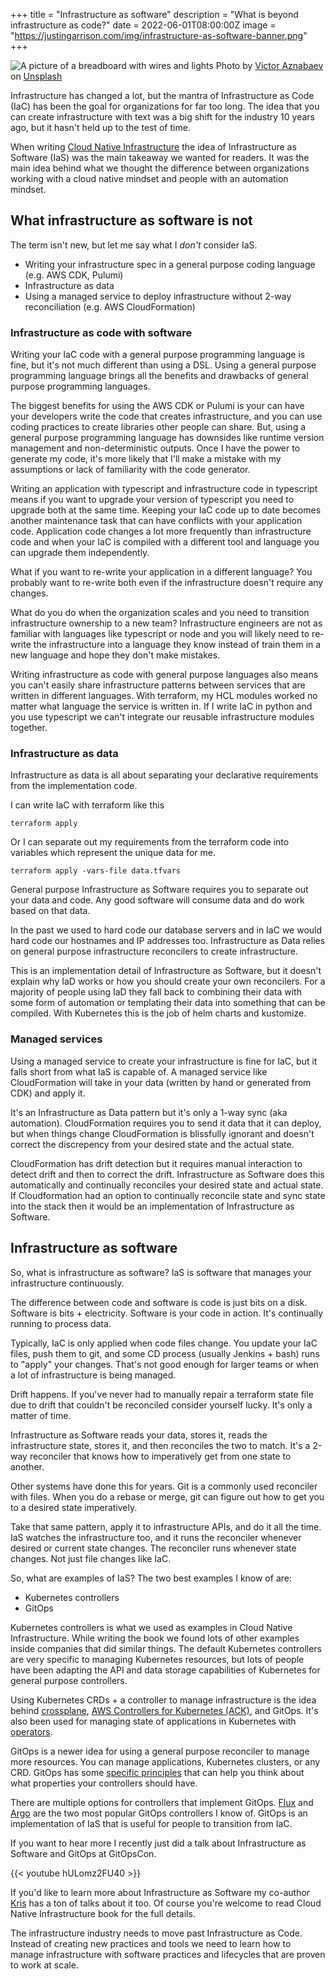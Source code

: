 +++
title = "Infrastructure as software"
description = "What is beyond infrastructure as code?"
date = 2022-06-01T08:00:00Z
image = "https://justingarrison.com/img/infrastructure-as-software-banner.png"
+++

![A picture of a breadboard with wires and lights](../../img/infrastructure-as-software-banner.png)
Photo by [Victor Aznabaev](https://unsplash.com/@avkshift?utm_source=unsplash&utm_medium=referral&utm_content=creditCopyText) on [Unsplash](https://unsplash.com/s/photos/circuit-board?utm_source=unsplash&utm_medium=referral&utm_content=creditCopyText)

Infrastructure has changed a lot, but the mantra of Infrastructure as Code (IaC) has been the goal for organizations for far too long.
The idea that you can create infrastructure with text was a big shift for the industry 10 years ago, but it hasn't held up to the test of time.

When writing [Cloud Native Infrastructure](https://cnibook.info) the idea of Infrastructure as Software (IaS) was the main takeaway we wanted for readers.
It was the main idea behind what we thought the difference between organizations working with a cloud native mindset and people with an automation mindset.

## What infrastructure as software is not

The term isn't new, but let me say what I _don't_ consider IaS.

* Writing your infrastructure spec in a general purpose coding language (e.g. AWS CDK, Pulumi)
* Infrastructure as data
* Using a managed service to deploy infrastructure without 2-way reconciliation (e.g. AWS CloudFormation)

### Infrastructure as code with software

Writing your IaC code with a general purpose programming language is fine, but it's not much different than using a DSL.
Using a general purpose programming language brings all the benefits and drawbacks of general purpose programming languages.

The biggest benefits for using the AWS CDK or Pulumi is your can have your developers write the code that creates infrastructure, and you can use coding practices to create libraries other people can share.
But, using a general purpose programming language has downsides like runtime version management and non-deterministic outputs.
Once I have the power to generate my code, it's more likely that I'll make a mistake with my assumptions or lack of familiarity with the code generator.

Writing an application with typescript and infrastructure code in typescript means if you want to upgrade your version of typescript you need to upgrade both at the same time.
Keeping your IaC code up to date becomes another maintenance task that can have conflicts with your application code.
Application code changes a lot more frequently than infrastructure code and when your IaC is compiled with a different tool and language you can upgrade them independently.

What if you want to re-write your application in a different language?
You probably want to re-write both even if the infrastructure doesn't require any changes.

What do you do when the organization scales and you need to transition infrastructure ownership to a new team?
Infrastructure engineers are not as familiar with languages like typescript or node and you will likely need to re-write the infrastructure into a language they know instead of train them in a new language and hope they don't make mistakes.

Writing infrastructure as code with general purpose languages also means you can't easily share infrastructure patterns between services that are written in different languages.
With terraform, my HCL modules worked no matter what language the service is written in.
If I write IaC in python and you use typescript we can't integrate our reusable infrastructure modules together.

### Infrastructure as data

Infrastructure as data is all about separating your declarative requirements from the implementation code.

I can write IaC with terraform like this

```
terraform apply
```

Or I can separate out my requirements from the terraform code into variables which represent the unique data for me.

```
terraform apply -vars-file data.tfvars
```

General purpose Infrastructure as Software requires you to separate out your data and code.
Any good software will consume data and do work based on that data.

In the past we used to hard code our database servers and in IaC we would hard code our hostnames and IP addresses too.
Infrastructure as Data relies on general purpose infrastructure reconcilers to create infrastructure.

This is an implementation detail of Infrastructure as Software, but it doesn't explain why IaD works or how you should create your own reconcilers.
For a majority of people using IaD they fall back to combining their data with some form of automation or templating their data into something that can be compiled.
With Kubernetes this is the job of helm charts and kustomize.

### Managed services

Using a managed service to create your infrastructure is fine for IaC, but it falls short from what IaS is capable of.
A managed service like CloudFormation will take in your data (written by hand or generated from CDK) and apply it.

It's an Infrastructure as Data pattern but it's only a 1-way sync (aka automation).
CloudFormation requires you to send it data that it can deploy, but when things change CloudFormation is blissfully ignorant and doesn't correct the discrepency from your desired state and the actual state.

CloudFormation has drift detection but it requires manual interaction to detect drift and then to correct the drift.
Infrastructure as Software does this automatically and continually reconciles your desired state and actual state.
If Cloudformation had an option to continually reconcile state and sync state into the stack then it would be an implementation of Infrastructure as Software.

## Infrastructure as software

So, what is infrastructure as software?
IaS is software that manages your infrastructure continuously.

The difference between code and software is code is just bits on a disk.
Software is bits + electricity.
Software is your code in action.
It's continually running to process data.

Typically, IaC is only applied when code files change.
You update your IaC files, push them to git, and some CD process (usually Jenkins + bash) runs to "apply" your changes.
That's not good enough for larger teams or when a lot of infrastructure is being managed.

Drift happens.
If you've never had to manually repair a terraform state file due to drift that couldn't be reconciled consider yourself lucky.
It's only a matter of time.

Infrastructure as Software reads your data, stores it, reads the infrastructure state, stores it, and then reconciles the two to match.
It's a 2-way reconciler that knows how to imperatively get from one state to another.

Other systems have done this for years.
Git is a commonly used reconciler with files.
When you do a rebase or merge, git can figure out how to get you to a desired state imperatively.

Take that same pattern, apply it to infrastructure APIs, and do it all the time.
IaS watches the infrastructure too, and it runs the reconciler whenever desired or current state changes.
The reconciler runs whenever state changes.
Not just file changes like IaC.

So, what are examples of IaS?
The two best examples I know of are:

* Kubernetes controllers
* GitOps

Kubernetes controllers is what we used as examples in Cloud Native Infrastructure.
While writing the book we found lots of other examples inside companies that did similar things.
The default Kubernetes controllers are very specific to managing Kubernetes resources, but lots of people have been adapting the API and data storage capabilities of Kubernetes for general purpose controllers.

Using Kubernetes CRDs + a controller to manage infrastructure is the idea behind [crossplane](https://crossplane.io/), [AWS Controllers for Kubernetes (ACK)](https://github.com/aws-controllers-k8s/community), and GitOps.
It's also been used for managing state of applications in Kubernetes with [operators](https://kubernetes.io/docs/concepts/extend-kubernetes/operator/).

GitOps is a newer idea for using a general purpose reconciler to manage more resources.
You can manage applications, Kubernetes clusters, or any CRD.
GitOps has some [specific principles](https://opengitops.dev/) that can help you think about what properties your controllers should have.

There are multiple options for controllers that implement GitOps.
[Flux](https://fluxcd.io/) and [Argo](https://argoproj.github.io/) are the two most popular GitOps controllers I know of.
GitOps is an implementation of IaS that is useful for people to transition from IaC.

If you want to hear more I recently just did a talk about Infrastructure as Software and GitOps at GitOpsCon.

{{< youtube hULomz2FU40 >}}

If you'd like to learn more about Infrastructure as Software my co-author [Kris](https://twitter.com/krisnova) has a ton of talks about it too.
Of course you're welcome to read Cloud Native Infrastructure book for the full details.

The infrastructure industry needs to move past Infrastructure as Code.
Instead of creating new practices and tools we need to learn how to manage infrastructure with software practices and lifecycles that are proven to work at scale.

